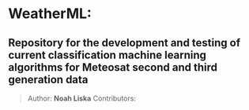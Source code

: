 # WeatherML: 
## Repository for the development and testing of current classification machine learning algorithms for Meteosat second and third generation data
> Author: **Noah Liska**
> Contributors:

